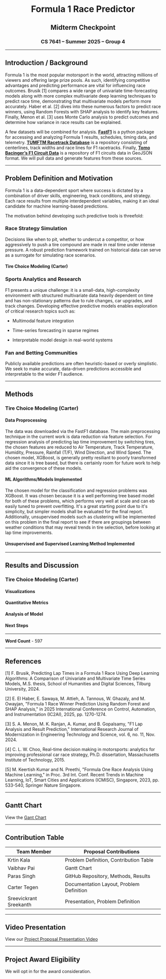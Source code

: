 
<h1 align="center">Formula 1 Race Predictor</h1>
<h2 align="center">Midterm Checkpoint</h2>
<h3 align="center">CS 7641 – Summer 2025 – Group 4</h3>

---

## Introduction / Background

Formula 1 is the most popular motorsport in the world, attracting millions of viewers and offering large prize pools. As such, identifying competitive advantages and predicting performance are vital for influencing race outcomes. Brusik [1] compares a wide range of univariate time-forecasting models along with more complex multivariate deep learning techniques to predict race time, demonstrating that multivariate models perform more accurately. Haber et al. [2] dives into these numerous factors to predict race winners, using Random Forests with SHAP analysis to identify key features. Finally, Menon et al. [3] uses Monte Carlo analysis to predict outcomes and determine how variance in race results can be explained.

A few datasets will be combined for analysis. **[FastF1](https://docs.fastf1.dev/)** is a python package for accessing and analyzing Formula 1 results, schedules, timing data, and telemetry. **[TUMFTM Racetrack Database](https://github.com/TUMFTM/racetrack-database)** is a repository consisting of centerlines, track widths and race lines for F1 racetracks. Finally, **[Tomo Bacinger’s F1 Circuit Data](https://github.com/bacinger/f1-circuits)** is a repository of F1 circuits data in GeoJSON format. We will pull data and generate features from these sources. 

---

## Problem Definition and Motivation

Formula 1 is a data-dependent sport where success is dictated by a combination of driver skills, engineering, track conditions, and strategy. Each race results from multiple interdependent variables, making it an ideal candidate for machine learning-based predictions.  

The motivation behind developing such predictive tools is threefold: 

### Race Strategy Simulation 
Decisions like when to pit, whether to undercut a competitor, or how aggressively to push a tire compound are made in real time under intense pressure. A robust prediction framework trained on historical data can serve as a surrogate for simulating race scenarios. 

#### Tire Choice Modeling (Carter)

### Sports Analytics and Research 
F1 presents a unique challenge: it is a small-data, high-complexity environment with structured multivariate data heavily dependent on time and has non-stationary patterns due to rule changes, car upgrades, and track changes. Developing effective predictive models enables exploration of critical research topics such as: 

- Multimodal feature integration 

- Time-series forecasting in sparse regimes 

- Interpretable model design in real-world systems 

### Fan and Betting Communities 
Publicly available predictions are often heuristic-based or overly simplistic. We seek to make accurate, data-driven predictions accessible and interpretable to the wider F1 audience. 



---

## Methods

### Tire Choice Modeling (Carter)

#### Data Proprocessing
The data was downloaded via the FastF1 database. The main preprocessing technique in the current work is data reduction via feature selection. For regression analysis of predicting lap time improvement by switching tires, the chosen features are reduced to Air Temperature, Track Temperature, Humidity, Pressure, Rainfall (T/F), Wind Direction, and Wind Speed. The chosen model, XGBoost, is generally pretty resiliant to poorly transformed data since it is tree based, but there is certainly room for future work to help aid the convergence of these models.

#### ML Algorithms/Models Implemented
The chosen model for the classification and regression problems was XGBoost. It was chosen because it is a well performing tree based model for both of these problems, which performs very well at scale and can eb easily tuned to prevent overfitting. It's a great starting point due to it's simplicity, but simpler models shall be evaluated for the final report. Additionally, unsupervised models such as clustering will be implemented on this problem in the final report to see if there are groupings between weather conditions that may reveal trends in tire selection, before looking at lap time improvements.

#### Unsupervised and Supervised Learning Method Implemented
---

## Results and Discussion

### Tire Choice Modeling (Carter)
#### Visualizations
#### Quantitative Metrics
#### Analysis of Model
#### Next Steps

---

**Word Count** - 597

---

## References

[1] F. Brusik, Predicting Lap Times in a Formula 1 Race Using Deep Learning Algorithms: A Comparison of Univariate and Multivariate Time Series Models, M.S. thesis, School of Humanities and Digital Sciences, Tilburg University, 2024. 

[2] E. El Haber, E. Sawaya, M. Attieh, A. Tannous, W. Ghazaly, and M. Owayjan, "Formula 1 Race Winner Prediction Using Random Forest and SHAP Analysis," in 2025 International Conference on Control, Automation, and Instrumentation (IC2AI), 2025, pp. 1270-1274. 

[3] S. A. Menon, M. K. Ranjan, A. Kumar, and B. Gopalsamy, "F1 Lap Analysis and Result Prediction," International Research Journal of Modernization in Engineering Technology and Science, vol. 6, no. 11, Nov. 2024. 

[4] C. L. W. Choo, Real-time decision making in motorsports: analytics for improving professional car race strategy, Ph.D. dissertation, Massachusetts Institute of Technology, 2015. 

[5] M. Keertish Kumar and N. Preethi, "Formula One Race Analysis Using Machine Learning," in Proc. 3rd Int. Conf. Recent Trends in Machine Learning, IoT, Smart Cities and Applications (ICMISC), Singapore, 2023, pp. 533-540, Springer Nature Singapore. 

---

## Gantt Chart

View the [Gant Chart](https://gtvault.sharepoint.com/:x:/s/ML7641Project568/EUXYbfK5vtJGrfBQwmEdczsBMaH1GnclwjVkn6ma7PoFgg?e=tfWXDv)

---

## Contribution Table

| Team Member           | Proposal Contributions                             |
|-----------------------|--------------------------------------------|
| Krtin Kala            | Problem Definition, Contribution Table    |
| Vaibhav Pai           | Gantt Chart                                |
| Paras Singh           | GitHub Repository, Methods, Results        |
| Carter Tegen          | Documentation Layout, Problem Definition   |
| Sreevickrant Sreekanth| Presentation, Problem Definition           |

---

## Video Presentation

View our [Project Proposal Presentation Video](https://youtu.be/QrAcd8dy-o4)

---

## Project Award Eligibility

We will opt in for the award consideration.
